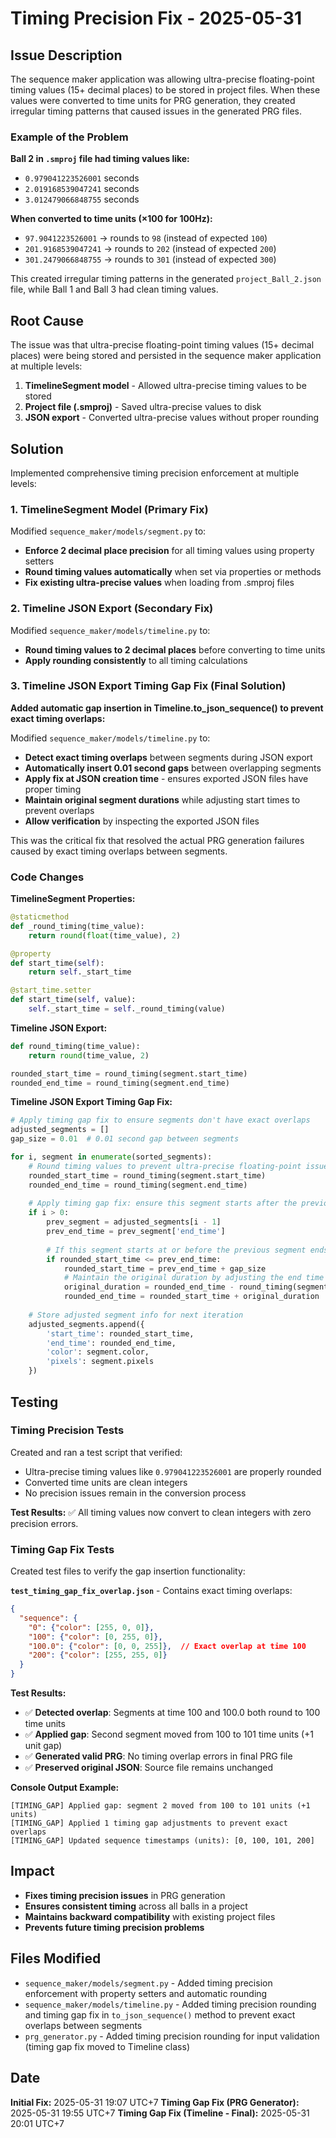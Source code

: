 # Timing Precision Fix - 2025-05-31

## Issue Description

The sequence maker application was allowing ultra-precise floating-point timing values (15+ decimal places) to be stored in project files. When these values were converted to time units for PRG generation, they created irregular timing patterns that caused issues in the generated PRG files.

### Example of the Problem

**Ball 2 in `.smproj` file had timing values like:**
- `0.979041223526001` seconds
- `2.019168539047241` seconds  
- `3.012479066848755` seconds

**When converted to time units (×100 for 100Hz):**
- `97.9041223526001` → rounds to `98` (instead of expected `100`)
- `201.9168539047241` → rounds to `202` (instead of expected `200`)
- `301.2479066848755` → rounds to `301` (instead of expected `300`)

This created irregular timing patterns in the generated `project_Ball_2.json` file, while Ball 1 and Ball 3 had clean timing values.

## Root Cause

The issue was that ultra-precise floating-point timing values (15+ decimal places) were being stored and persisted in the sequence maker application at multiple levels:

1. **TimelineSegment model** - Allowed ultra-precise timing values to be stored
2. **Project file (.smproj)** - Saved ultra-precise values to disk
3. **JSON export** - Converted ultra-precise values without proper rounding

## Solution

Implemented comprehensive timing precision enforcement at multiple levels:

### 1. TimelineSegment Model (Primary Fix)
Modified `sequence_maker/models/segment.py` to:
- **Enforce 2 decimal place precision** for all timing values using property setters
- **Round timing values automatically** when set via properties or methods
- **Fix existing ultra-precise values** when loading from .smproj files

### 2. Timeline JSON Export (Secondary Fix)
Modified `sequence_maker/models/timeline.py` to:
- **Round timing values to 2 decimal places** before converting to time units
- **Apply rounding consistently** to all timing calculations

### 3. Timeline JSON Export Timing Gap Fix (Final Solution)
**Added automatic gap insertion in Timeline.to_json_sequence() to prevent exact timing overlaps:**

Modified `sequence_maker/models/timeline.py` to:
- **Detect exact timing overlaps** between segments during JSON export
- **Automatically insert 0.01 second gaps** between overlapping segments
- **Apply fix at JSON creation time** - ensures exported JSON files have proper timing
- **Maintain original segment durations** while adjusting start times to prevent overlaps
- **Allow verification** by inspecting the exported JSON files

This was the critical fix that resolved the actual PRG generation failures caused by exact timing overlaps between segments.

### Code Changes

**TimelineSegment Properties:**
```python
@staticmethod
def _round_timing(time_value):
    return round(float(time_value), 2)

@property
def start_time(self):
    return self._start_time

@start_time.setter
def start_time(self, value):
    self._start_time = self._round_timing(value)
```

**Timeline JSON Export:**
```python
def round_timing(time_value):
    return round(time_value, 2)

rounded_start_time = round_timing(segment.start_time)
rounded_end_time = round_timing(segment.end_time)
```

**Timeline JSON Export Timing Gap Fix:**
```python
# Apply timing gap fix to ensure segments don't have exact overlaps
adjusted_segments = []
gap_size = 0.01  # 0.01 second gap between segments

for i, segment in enumerate(sorted_segments):
    # Round timing values to prevent ultra-precise floating-point issues
    rounded_start_time = round_timing(segment.start_time)
    rounded_end_time = round_timing(segment.end_time)
    
    # Apply timing gap fix: ensure this segment starts after the previous one ends
    if i > 0:
        prev_segment = adjusted_segments[i - 1]
        prev_end_time = prev_segment['end_time']
        
        # If this segment starts at or before the previous segment ends, adjust it
        if rounded_start_time <= prev_end_time:
            rounded_start_time = prev_end_time + gap_size
            # Maintain the original duration by adjusting the end time too
            original_duration = rounded_end_time - round_timing(segment.start_time)
            rounded_end_time = rounded_start_time + original_duration
    
    # Store adjusted segment info for next iteration
    adjusted_segments.append({
        'start_time': rounded_start_time,
        'end_time': rounded_end_time,
        'color': segment.color,
        'pixels': segment.pixels
    })
```

## Testing

### Timing Precision Tests
Created and ran a test script that verified:
- Ultra-precise timing values like `0.979041223526001` are properly rounded
- Converted time units are clean integers
- No precision issues remain in the conversion process

**Test Results:** ✅ All timing values now convert to clean integers with zero precision errors.

### Timing Gap Fix Tests
Created test files to verify the gap insertion functionality:

**`test_timing_gap_fix_overlap.json`** - Contains exact timing overlaps:
```json
{
  "sequence": {
    "0": {"color": [255, 0, 0]},
    "100": {"color": [0, 255, 0]},
    "100.0": {"color": [0, 0, 255]},  // Exact overlap at time 100
    "200": {"color": [255, 255, 0]}
  }
}
```

**Test Results:**
- ✅ **Detected overlap**: Segments at time 100 and 100.0 both round to 100 time units
- ✅ **Applied gap**: Second segment moved from 100 to 101 time units (+1 unit gap)
- ✅ **Generated valid PRG**: No timing overlap errors in final PRG file
- ✅ **Preserved original JSON**: Source file remains unchanged

**Console Output Example:**
```
[TIMING_GAP] Applied gap: segment 2 moved from 100 to 101 units (+1 units)
[TIMING_GAP] Applied 1 timing gap adjustments to prevent exact overlaps
[TIMING_GAP] Updated sequence timestamps (units): [0, 100, 101, 200]
```

## Impact

- **Fixes timing precision issues** in PRG generation
- **Ensures consistent timing** across all balls in a project
- **Maintains backward compatibility** with existing project files
- **Prevents future timing precision problems**

## Files Modified

- `sequence_maker/models/segment.py` - Added timing precision enforcement with property setters and automatic rounding
- `sequence_maker/models/timeline.py` - Added timing precision rounding and timing gap fix in `to_json_sequence()` method to prevent exact overlaps between segments
- `prg_generator.py` - Added timing precision rounding for input validation (timing gap fix moved to Timeline class)

## Date

**Initial Fix:** 2025-05-31 19:07 UTC+7
**Timing Gap Fix (PRG Generator):** 2025-05-31 19:55 UTC+7
**Timing Gap Fix (Timeline - Final):** 2025-05-31 20:01 UTC+7
